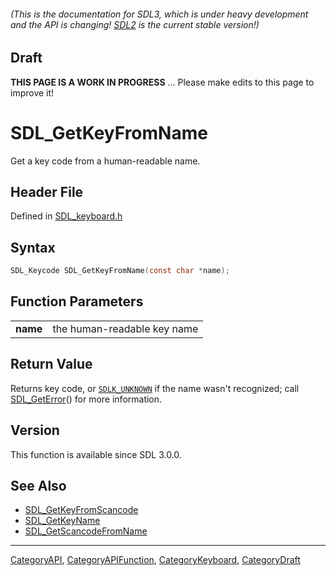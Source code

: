 ###### (This is the documentation for SDL3, which is under heavy development and the API is changing! [SDL2](https://wiki.libsdl.org/SDL2/) is the current stable version!)

## Draft

**THIS PAGE IS A WORK IN PROGRESS** ... Please make edits to this page to improve it!
# SDL_GetKeyFromName

Get a key code from a human-readable name.

## Header File

Defined in [SDL_keyboard.h](https://github.com/libsdl-org/SDL/blob/main/include/SDL3/SDL_keyboard.h)

## Syntax

```c
SDL_Keycode SDL_GetKeyFromName(const char *name);

```

## Function Parameters

|              |                             |
| ------------ | --------------------------- |
| **name**     | the human-readable key name |

## Return Value

Returns key code, or [`SDLK_UNKNOWN`](SDLK_UNKNOWN) if the name wasn't
recognized; call [SDL_GetError](SDL_GetError)() for more information.

## Version

This function is available since SDL 3.0.0.

## See Also

* [SDL_GetKeyFromScancode](SDL_GetKeyFromScancode)
* [SDL_GetKeyName](SDL_GetKeyName)
* [SDL_GetScancodeFromName](SDL_GetScancodeFromName)

----
[CategoryAPI](CategoryAPI), [CategoryAPIFunction](CategoryAPIFunction), [CategoryKeyboard](CategoryKeyboard), [CategoryDraft](CategoryDraft)


